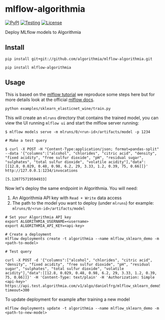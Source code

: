 # mlflow-algorithmia

[![PyPI](https://badge.fury.io/py/mlflow-algorithmia.svg)](https://pypi.org/project/mlflow-algorithmia/)
[![Testing](https://github.com/algorithmia/mlflow-algorithmia/workflows/test/badge.svg)](https://github.com/algorithmia/mlflow-algorithmia/actions)
[![License](http://img.shields.io/:license-Apache%202-blue.svg)](https://github.com/algorithmia/mlflow-algorithmia/blob/master/LICENSE.txt)

Deploy MLflow models to Algorithmia

## Install

```
pip install git+git://github.com/algorithmia/mlflow-algorithmia.git

pip install mlflow-algorithmia
```

## Usage

This is based on the [mlflow tutorial](https://www.mlflow.org/docs/latest/tutorials-and-examples/tutorial.html)
we reproduce some steps here but for more details look at the official [mlflow docs](https://www.mlflow.org/docs).

```
python examples/sklearn_elasticnet_wine/train.py
```

This will create an `mlruns` directory that contains the trained model, you can
view the UI running `mlflow ui` and start the mlflow server running:

```
$ mlflow models serve -m mlruns/0/<run-id>/artifacts/model -p 1234

# Make a test query

$ curl -X POST -H "Content-Type:application/json; format=pandas-split" --data '{"columns":["alcohol", "chlorides", "citric acid", "density", "fixed acidity", "free sulfur dioxide", "pH", "residual sugar", "sulphates", "total sulfur dioxide", "volatile acidity"],"data":[[12.8, 0.029, 0.48, 0.98, 6.2, 29, 3.33, 1.2, 0.39, 75, 0.66]]}' http://127.0.0.1:1234/invocations

[5.120775719594933]
```

Now let's deploy the same endpoint in Algorithmia. You will need:
1. An Algorithmia API key with `Read + Write` data access
2. The path to the model you want to deploy (under `mlruns`) for example: `mlruns/0/<run-id>/artifacts/model`

```
# Set your Algorithmia API key
export ALGORITHMIA_USERNAME=<username>
export ALGORITHMIA_API_KEY=<api-key>

# Create a deployment
mlflow deployments create -t algorithmia --name mlflow_sklearn_demo -m <path-to-model>

# Test query

curl -X POST -d '{"columns":["alcohol", "chlorides", "citric acid", "density", "fixed acidity", "free sulfur dioxide", "pH", "residual sugar", "sulphates", "total sulfur dioxide", "volatile acidity"],"data":[[12.8, 0.029, 0.48, 0.98, 6.2, 29, 3.33, 1.2, 0.39, 75, 0.66]]}' -H 'Content-Type: text/plain' -H 'Authorization: Simple <api-key>' https://api.test.algorithmia.com/v1/algo/danielfrg/mlflow_sklearn_demo5?timeout=300
```

To update deployment for example after training a new model

```
mlflow deployments update -t algorithmia --name mlflow_sklearn_demo -m <path-to-new-model>
```
